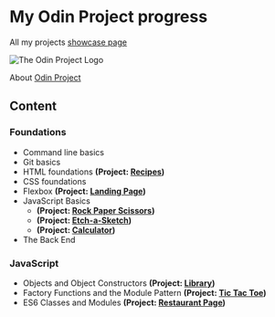 # My Odin Project progress
All my projects [showcase page](https://fbiernat.github.io/odin-project) 

![The Odin Project Logo](https://www.theodinproject.com/assets/odin-logo-bd86cf893a3de1f1daceabc1377f58669776616a91ab70c601fd5c16a4686468.svg)

About [Odin Project](https://theodinproject.com)

## Content

### Foundations
* Command line basics
* Git basics
* HTML foundations **(Project: [Recipes](https://github.com/fbiernat/odin-project/tree/main/foundations/03-html-foundations/PROJECT-recipes))**
* CSS foundations
* Flexbox **(Project: [Landing Page](https://github.com/fbiernat/odin-project/tree/main/foundations/05-flex/00-PROJECT-landing-page))**
* JavaScript Basics 
  * **(Project: [Rock Paper Scissors](https://github.com/fbiernat/odin-project/tree/main/foundations/06-javascript/00-PROJECT-rock-paper-scissors))**
  * **(Project: [Etch-a-Sketch](https://github.com/fbiernat/odin-project/tree/main/foundations/06-javascript/00-PROJECT-etch-a-sketch))** 
  * **(Project: [Calculator](https://github.com/fbiernat/odin-project/tree/main/foundations/06-javascript/00-PROJECT-calculator))** 
* The Back End

### JavaScript
* Objects and Object Constructors **(Project: [Library](https://github.com/fbiernat/odin-project/tree/main/javascript/organizing-js-code/PROJECT-library))**
* Factory Functions and the Module Pattern **(Project: [Tic Tac Toe](https://github.com/fbiernat/odin-project/tree/main/javascript/organizing-js-code/PROJECT-tic-tac-toe))**
* ES6 Classes and Modules **(Project: [Restaurant Page](https://github.com/fbiernat/restaurant-page))**